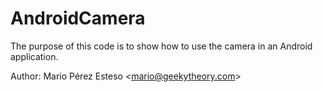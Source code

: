AndroidCamera
=============

The purpose of this code is to show how to use the camera in an Android application.

Author: Mario Pérez Esteso <<mario@geekytheory.com>>
